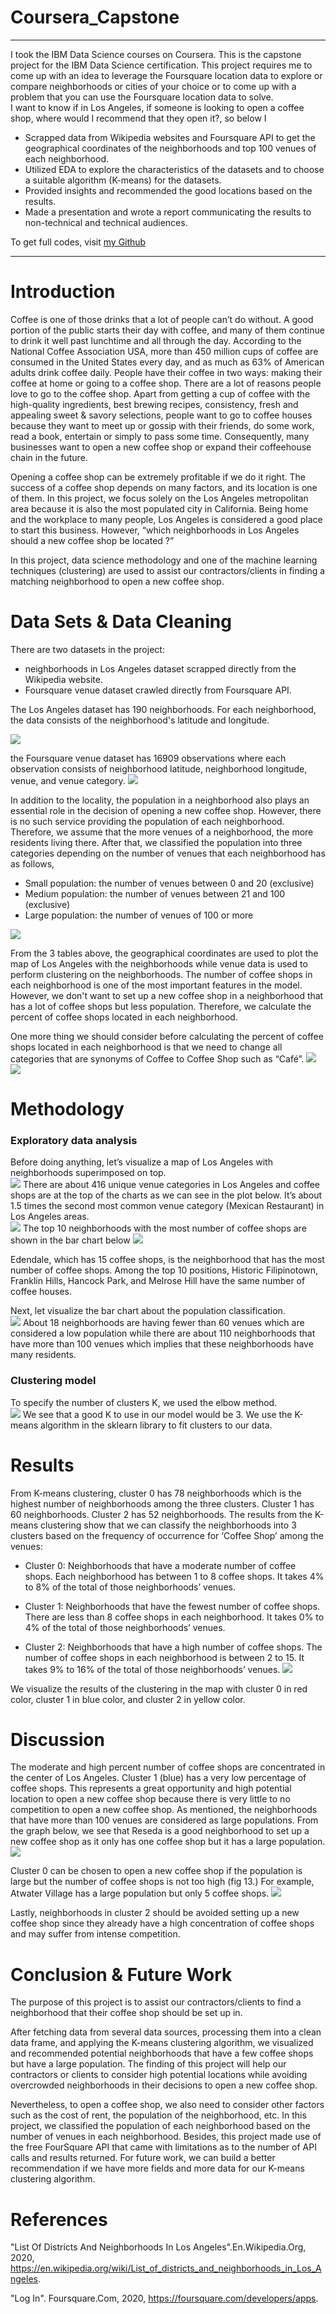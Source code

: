 # Coursera_Capstone
--- 
I took the IBM Data Science courses on Coursera. This is the capstone project for the IBM Data Science certification. This project requires me to come up with an idea to leverage the Foursquare location data to explore or compare neighborhoods or cities of your choice or to come up with a problem that you can use the Foursquare location data to solve.  
I want to know if in Los Angeles, if someone is looking to open a coffee shop, where would I recommend that they open it?, so below I

* Scrapped data from Wikipedia websites and Foursquare API to get the geographical coordinates of the neighborhoods and top 100 venues of each neighborhood.
* Utilized EDA to explore the characteristics of the datasets and to choose a suitable algorithm (K-means) for the datasets.
* Provided insights and recommended the good locations based on the results.
* Made a presentation and wrote a report communicating the results to non-technical and technical audiences.

To get full codes, visit [my Github](https://github.com/4tiennguyen/Coursera_Capstone/blob/main/Final_Capstone_Project%20_SETTING_UP_A_NEW_COFFEE_SHOP_IN_LOS_ANGELES.ipynb)

----------------------------------------------------------------------------------------------------
# Introduction
Coffee is one of those drinks that a lot of people can’t do without. A good portion of the public starts their day with coffee, and many of them continue to drink it well past lunchtime and all through the day. According to the National Coffee Association USA, more than 450 million cups of coffee are consumed in the United States every day, and as much as 63% of American adults drink coffee daily. People have their coffee in two ways: making their coffee at home or going to a coffee shop. There are a lot of reasons people love to go to the coffee shop. Apart from getting a cup of coffee with the high-quality ingredients, best brewing recipes, consistency, fresh and appealing sweet & savory selections, people want to go to coffee houses because they want to meet up or gossip with their friends, do some work, read a book, entertain or simply to pass some time. Consequently, many businesses want to open a new coffee shop or expand their coffeehouse chain in the future.    

Opening a coffee shop can be extremely profitable if we do it right. The success of a coffee shop depends on many factors, and its location is one of them. In this project, we focus solely on the Los Angeles metropolitan area because it is also the most populated city in California. Being home and the workplace to many people, Los Angeles is considered a good place to start this business. However, “which neighborhoods in Los Angeles should a new coffee shop be located ?”   

In this project, data science methodology and one of the machine learning techniques (clustering) are used to assist our contractors/clients in finding a matching neighborhood to open a new coffee shop.

# Data Sets & Data Cleaning
There are two datasets in the project:
* neighborhoods in Los Angeles dataset scrapped directly from the Wikipedia website.
* Foursquare venue dataset crawled directly from Foursquare API.

The Los Angeles dataset has 190 neighborhoods. For each neighborhood, the data consists of the neighborhood's latitude and longitude.

![](./images/project2_data1.jpg)

the Foursquare venue dataset has 16909 observations where each observation consists of neighborhood latitude, neighborhood longitude, venue, and venue category.
![](./images/project2_data2.jpg)

In addition to the locality, the population in a neighborhood also plays an essential role in the decision of opening a new coffee shop. However, there is no such service providing the population of each neighborhood. Therefore, we assume that the more venues of a neighborhood, the more residents living there. After that, we classified the population into three categories depending on the number of venues that each neighborhood has as follows,
* Small population: the number of venues between 0 and 20 (exclusive)
* Medium population: the number of venues between 21 and 100 (exclusive)
* Large population: the number of venues of 100 or more

![](./images/project2_data3.jpg)

From the 3 tables above, the geographical coordinates are used to plot the map of Los Angeles with the neighborhoods while venue data is used to perform clustering on the neighborhoods. The number of coffee shops in each neighborhood is one of the most important features in the model. However, we don't want to set up a new coffee shop in a neighborhood that has a lot of coffee shops but less population. Therefore, we calculate the percent of coffee shops located in each neighborhood.

One more thing we should consider before calculating the percent of coffee shops located in each neighborhood is that we need to change all categories that are synonyms of Coffee to Coffee Shop such as “Café”.
![](./images/project2_data4.jpg)
![](./images/project2_data5.jpg)

# Methodology
### Exploratory data analysis
Before doing anything, let’s visualize a map of Los Angeles with neighborhoods superimposed on top.  
![](./images/project2_eda1.jpg)
There are about 416 unique venue categories in Los Angeles and coffee shops are at the top of the charts as we can see in the plot below. It’s about 1.5 times the second most common venue category (Mexican Restaurant) in Los Angeles areas.  
![](./images/project2_eda2.jpg)
The top 10 neighborhoods with the most number of coffee shops are shown in the bar chart below 
![](./images/project2_eda3.jpg)

Edendale, which has 15 coffee shops, is the neighborhood that has the most number of coffee shops. Among the top 10 positions, Historic Filipinotown, Franklin Hills, Hancock Park, and Melrose Hill have the same number of coffee houses. 

Next, let visualize the bar chart about the population classification.  
![](./images/project2_eda4.jpg)
About 18 neighborhoods are having fewer than 60 venues which are considered a low population while there are about 110 neighborhoods that have more than 100 venues which implies that these neighborhoods have many residents.

### Clustering model
To specify the number of clusters K, we used the elbow method.  
![](./images/project2_eda5.jpg)
We see that a good K to use in our model would be 3. We use the K-means algorithm in the sklearn library to fit clusters to our data.

# Results
From K-means clustering, cluster 0 has 78 neighborhoods which is the highest number of neighborhoods among the three clusters. Cluster 1 has 60 neighborhoods. Cluster 2 has 52 neighborhoods. The results from the K-means clustering show that we can classify the neighborhoods into 3 clusters based on the frequency of occurrence for ‘Coffee Shop’ among the venues:
* Cluster 0: Neighborhoods that have a moderate number of coffee shops. Each neighborhood has between 1 to 8 coffee shops. It takes 4% to 8% of the total of those neighborhoods’ venues.

* Cluster 1: Neighborhoods that have the fewest number of coffee shops. There are less than 8 coffee shops in each neighborhood. It takes 0% to 4% of the total of those neighborhoods’ venues.

* Cluster 2: Neighborhoods that have a high number of coffee shops. The number of coffee shops in each neighborhood is between 2 to 15. It takes 9% to 16% of the total of those neighborhoods’ venues.
![](./images/project2_result1.jpg)

We visualize the results of the clustering in the map with cluster 0 in red color, cluster 1 in blue color, and cluster 2 in yellow color.

# Discussion
The moderate and high percent number of coffee shops are concentrated in the center of Los Angeles. Cluster 1 (blue) has a very low percentage of coffee shops. This represents a great opportunity and high potential location to open a new coffee shop because there is very little to no competition to open a new coffee shop. As mentioned, the neighborhoods that have more than 100 venues are considered as large populations. From the graph below, we see that Reseda is a good neighborhood to set up a new coffee shop as it only has one coffee shop but it has a large population.
![](./images/project2_result2.jpg)

Cluster 0 can be chosen to open a new coffee shop if the population is large but the number of coffee shops is not too high (fig 13.) For example, Atwater Village has a large population but only 5 coffee shops. 
![](./images/project2_result3.jpg)

Lastly, neighborhoods in cluster 2 should be avoided setting up a new coffee shop since they already have a high concentration of coffee shops and may suffer from intense competition.

# Conclusion & Future Work
The purpose of this project is to assist our contractors/clients to find a neighborhood that their coffee shop should be set up in.

After fetching data from several data sources, processing them into a clean data frame, and applying the K-means clustering algorithm, we visualized and recommended potential neighborhoods that have a few coffee shops but have a large population. The finding of this project will help our contractors or clients to consider high potential locations while avoiding overcrowded neighborhoods in their decisions to open a new coffee shop.

Nevertheless, to open a coffee shop, we also need to consider other factors such as the cost of rent, the population of the neighborhood, etc. In this project, we classified the population of each neighborhood based on the number of venues in each neighborhood. Besides, this project made use of the free FourSquare API that came with limitations as to the number of API calls and results returned.  For future work, we can build a better recommendation if we have more fields and more data for our K-means clustering algorithm. 

# References
"List Of Districts And Neighborhoods In Los Angeles".En.Wikipedia.Org, 2020, https://en.wikipedia.org/wiki/List_of_districts_and_neighborhoods_in_Los_Angeles.

"Log In". Foursquare.Com, 2020, https://foursquare.com/developers/apps. 	
